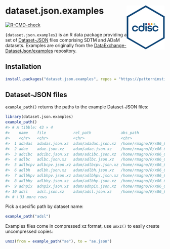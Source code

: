 
<!-- README.md is generated from README.Rmd. Please edit that file -->

# dataset.json.examples <img src="man/figures/logo.svg" align="right" height="139" alt="" />

<!-- badges: start -->

[![R-CMD-check](https://github.com/ramiromagno/dataset.json.examples/actions/workflows/R-CMD-check.yaml/badge.svg)](https://github.com/ramiromagno/dataset.json.examples/actions/workflows/R-CMD-check.yaml)
<!-- badges: end -->

`{dataset.json.examples}` is an R data package providing a set of
[Dataset-JSON](https://www.cdisc.org/dataset-json) files comprising SDTM
and ADaM datasets. Examples are originally from the
[DataExchange-DatasetJson/examples](https://github.com/cdisc-org/DataExchange-DatasetJson/tree/master/examples)
repository.

## Installation

``` r
install.packages("dataset.json.examples", repos = "https://patterninstitute.r-universe.dev")
```

## Dataset-JSON files

`example_path()` returns the paths to the example Dataset-JSON files:

``` r
library(dataset.json.examples)
example_path()
#> # A tibble: 43 × 4
#>    name    file            rel_path             abs_path                        
#>    <chr>   <chr>           <chr>                <chr>                           
#>  1 adadas  adadas.json.xz  adam/adadas.json.xz  /home/rmagno/R/x86_64-pc-linux-…
#>  2 adae    adae.json.xz    adam/adae.json.xz    /home/rmagno/R/x86_64-pc-linux-…
#>  3 adcibc  adcibc.json.xz  adam/adcibc.json.xz  /home/rmagno/R/x86_64-pc-linux-…
#>  4 adlbc   adlbc.json.xz   adam/adlbc.json.xz   /home/rmagno/R/x86_64-pc-linux-…
#>  5 adlbcpv adlbcpv.json.xz adam/adlbcpv.json.xz /home/rmagno/R/x86_64-pc-linux-…
#>  6 adlbh   adlbh.json.xz   adam/adlbh.json.xz   /home/rmagno/R/x86_64-pc-linux-…
#>  7 adlbhpv adlbhpv.json.xz adam/adlbhpv.json.xz /home/rmagno/R/x86_64-pc-linux-…
#>  8 adlbhy  adlbhy.json.xz  adam/adlbhy.json.xz  /home/rmagno/R/x86_64-pc-linux-…
#>  9 adnpix  adnpix.json.xz  adam/adnpix.json.xz  /home/rmagno/R/x86_64-pc-linux-…
#> 10 adsl    adsl.json.xz    adam/adsl.json.xz    /home/rmagno/R/x86_64-pc-linux-…
#> # ℹ 33 more rows
```

Pick a specific path by dataset name:

``` r
example_path("adsl")
```

Examples files come in compressed xz format, use `unxz()` to easily
create uncompressed copies:

``` r
unxz(from = example_path("ae"), to = "ae.json")
```
